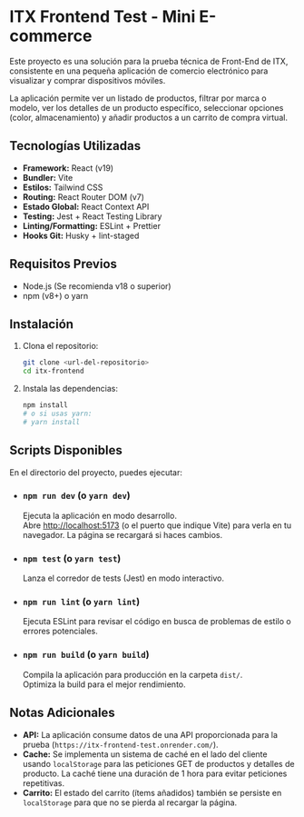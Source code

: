 # ITX Frontend Test - Mini E-commerce

Este proyecto es una solución para la prueba técnica de Front-End de ITX, consistente en una pequeña aplicación de comercio electrónico para visualizar y comprar dispositivos móviles.

La aplicación permite ver un listado de productos, filtrar por marca o modelo, ver los detalles de un producto específico, seleccionar opciones (color, almacenamiento) y añadir productos a un carrito de compra virtual.

## Tecnologías Utilizadas

- **Framework:** React (v19)
- **Bundler:** Vite
- **Estilos:** Tailwind CSS
- **Routing:** React Router DOM (v7)
- **Estado Global:** React Context API
- **Testing:** Jest + React Testing Library
- **Linting/Formatting:** ESLint + Prettier
- **Hooks Git:** Husky + lint-staged

## Requisitos Previos

- Node.js (Se recomienda v18 o superior)
- npm (v8+) o yarn

## Instalación

1.  Clona el repositorio:
    ```bash
    git clone <url-del-repositorio>
    cd itx-frontend
    ```
2.  Instala las dependencias:
    ```bash
    npm install
    # o si usas yarn:
    # yarn install
    ```

## Scripts Disponibles

En el directorio del proyecto, puedes ejecutar:

- ### `npm run dev` (o `yarn dev`)

  Ejecuta la aplicación en modo desarrollo.<br />
  Abre [http://localhost:5173](http://localhost:5173) (o el puerto que indique Vite) para verla en tu navegador. La página se recargará si haces cambios.

- ### `npm test` (o `yarn test`)

  Lanza el corredor de tests (Jest) en modo interactivo.

- ### `npm run lint` (o `yarn lint`)

  Ejecuta ESLint para revisar el código en busca de problemas de estilo o errores potenciales.

- ### `npm run build` (o `yarn build`)
  Compila la aplicación para producción en la carpeta `dist/`.<br />
  Optimiza la build para el mejor rendimiento.

## Notas Adicionales

- **API:** La aplicación consume datos de una API proporcionada para la prueba (`https://itx-frontend-test.onrender.com/`).
- **Cache:** Se implementa un sistema de caché en el lado del cliente usando `localStorage` para las peticiones GET de productos y detalles de producto. La caché tiene una duración de 1 hora para evitar peticiones repetitivas.
- **Carrito:** El estado del carrito (ítems añadidos) también se persiste en `localStorage` para que no se pierda al recargar la página.
